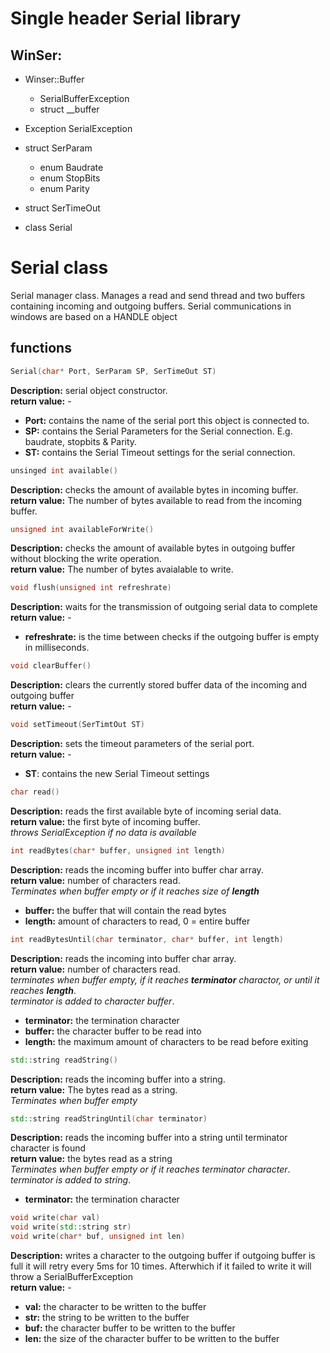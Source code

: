 # Single header Serial library

## WinSer:

* Winser::Buffer
    * SerialBufferException
    * struct __buffer

* Exception SerialException
* struct SerParam
    * enum Baudrate
    * enum StopBits
    * enum Parity
* struct SerTimeOut
* class Serial

# Serial class
Serial manager class. Manages a read and send thread and two buffers containing incoming and outgoing buffers. 
Serial communications in windows are based on a HANDLE object 

## functions
```c++
Serial(char* Port, SerParam SP, SerTimeOut ST)
```
**Description:** serial object constructor. <br>
**return value:** - <br>
* **Port:** contains the name of the serial port this object is connected to. <br>
* **SP:** contains the Serial Parameters for the Serial connection. E.g. baudrate, stopbits & Parity.<br>
* **ST:** contains the Serial Timeout settings for the serial connection.
```c++
unsinged int available()
```
**Description:** checks the amount of available bytes in incoming buffer.<br>
**return value:** The number of bytes available to read from the incoming buffer. 
```c++
unsigned int availableForWrite()
```
**Description:** checks the amount of available bytes in outgoing buffer without blocking the write operation. <br>
**return value:** The number of bytes avaialable to write.
```c++
void flush(unsigned int refreshrate)
```
**Description:** waits for the transmission of outgoing serial data to complete <br>
**return value:** - <br>
* **refreshrate:** is the time between checks if the outgoing buffer is empty in milliseconds.
```c++
void clearBuffer()
```
**Description:** clears the currently stored buffer data of the incoming and outgoing buffer <br>
**return value:** -
```c++
void setTimeout(SerTimtOut ST)
```
**Description:** sets the timeout parameters of the serial port. <br>
**return value:** -
* **ST**: contains the new Serial Timeout settings
```c++
char read()
```
**Description:** reads the first available byte of incoming serial data. <br>
**return value:** the first byte of incoming buffer. <br>
_throws SerialException if no data is available_
```c++
int readBytes(char* buffer, unsigned int length)
```
**Description:** reads the incoming buffer into buffer char array.<br>
**return value:** number of characters read.<br>
_Terminates when buffer empty or if it reaches size of **length**_
* **buffer:** the buffer that will contain the read bytes
* **length:** amount of characters to read, 0 = entire buffer
```c++
int readBytesUntil(char terminator, char* buffer, int length)
```
**Description:** reads the incoming into buffer char array. <br>
**return value:** number of characters read.<br>
_terminates when buffer empty, if it reaches **terminator** charactor, or until it reaches **length**_.<br>
_terminator is added to character buffer_.
* **terminator:** the termination character
* **buffer:** the character buffer to be read into
* **length:** the maximum amount of characters to be read before exiting
```c++
std::string readString()
```
**Description:** reads the incoming buffer into a string.<br>
**return value:** The bytes read as a string.<br>
_Terminates when buffer empty_
```c++
std::string readStringUntil(char terminator)
```
**Description:** reads the incoming buffer into a string until terminator character is found<br>
**return value:** the bytes read as a string<br>
_Terminates when buffer empty or if it reaches terminator character_.<br>
_terminator is added to string_.
* **terminator:** the termination character
```c++
void write(char val)
void write(std::string str)
void write(char* buf, unsigned int len)
```
**Description:** writes a character to the outgoing buffer if outgoing buffer is full it will retry every 5ms for 10 times. Afterwhich if it failed to write it will throw a SerialBufferException<br>
**return value:** -
* **val:** the character to be written to the buffer
* **str:** the string to be written to the buffer
* **buf:** the character buffer to be written to the buffer
* **len:** the size of the character buffer to be written to the buffer